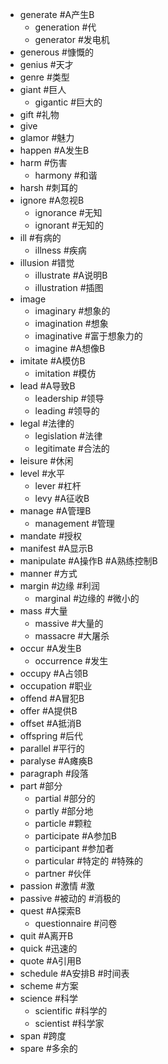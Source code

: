 * generate #A产生B
	* generation #代
	* generator #发电机
* generous #慷慨的
* genius #天才
* genre #类型
* giant #巨人
	* gigantic #巨大的
* gift #礼物
* give
* glamor #魅力
* happen #A发生B
* harm #伤害
	* harmony #和谐
* harsh #刺耳的
* ignore #A忽视B
	* ignorance #无知
	* ignorant #无知的
* ill #有病的
	* illness #疾病
* illusion #错觉
	* illustrate #A说明B
	* illustration #插图
* image
	* imaginary #想象的
	* imagination #想象
	* imaginative #富于想象力的
	* imagine #A想像B
* imitate #A模仿B
	* imitation #模仿
* lead #A导致B
	* leadership #领导
	* leading #领导的
* legal #法律的
	* legislation #法律
	* legitimate #合法的
* leisure #休闲
* level #水平
	* lever #杠杆
	* levy #A征收B
* manage #A管理B
	* management #管理
* mandate #授权
* manifest #A显示B
* manipulate #A操作B #A熟练控制B
* manner #方式
* margin #边缘 #利润
	* marginal #边缘的 #微小的
* mass #大量
	* massive #大量的
	* massacre #大屠杀
* occur #A发生B
	* occurrence #发生
* occupy #A占领B
* occupation #职业
* offend #A冒犯B
* offer #A提供B
* offset #A抵消B
* offspring #后代
* parallel #平行的
* paralyse #A瘫痪B
* paragraph #段落
* part #部分
	* partial #部分的
	* partly #部分地
	* particle #颗粒
	* participate #A参加B
	* participant #参加者
	* particular #特定的 #特殊的
	* partner #伙伴
* passion #激情 #激
* passive #被动的 #消极的
* quest #A探索B
	* questionnaire #问卷
* quit #A离开B
* quick #迅速的
* quote #A引用B
* schedule #A安排B #时间表
* scheme #方案
* science #科学
	* scientific #科学的
	* scientist #科学家
* span #跨度
* spare #多余的